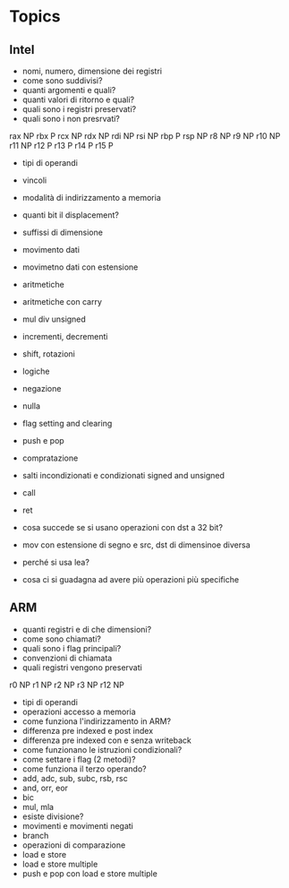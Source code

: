 # Topics 

## Intel

- nomi, numero, dimensione dei registri
- come sono suddivisi?
- quanti argomenti e quali?
- quanti valori di ritorno e quali?
- quali sono i registri preservati?
- quali sono i non presrvati?

rax NP
rbx P
rcx NP
rdx NP
rdi NP
rsi NP
rbp P
rsp NP
r8 NP
r9 NP
r10 NP
r11 NP
r12 P
r13 P
r14 P
r15 P

- tipi di operandi
- vincoli
- modalità di indirizzamento a memoria
- quanti bit il displacement?
- suffissi di dimensione

- movimento dati 
- movimetno dati con estensione 
- aritmetiche
- aritmetiche con carry
- mul div unsigned
- incrementi, decrementi
- shift, rotazioni
- logiche
- negazione
- nulla
- flag setting and clearing
- push e pop
- compratazione
- salti incondizionati e condizionati signed and unsigned
- call
- ret
- cosa succede se si usano operazioni con dst a 32 bit?
- mov con estensione di segno e src, dst di dimensinoe diversa
- perché si usa lea?
- cosa ci si guadagna ad avere più operazioni più specifiche

## ARM

- quanti registri e di che dimensioni?
- come sono chiamati?
- quali sono i flag principali?
- convenzioni di chiamata
- quali registri vengono preservati 

r0 NP
r1 NP
r2 NP
r3 NP
r12 NP

- tipi di operandi
- operazioni accesso a memoria
- come funziona l'indirizzamento in ARM?
- differenza pre indexed e post index 
- differenza pre indexed con e senza writeback
- come funzionano le istruzioni condizionali?
- come settare i flag (2 metodi)?
- come funziona il terzo operando?
- add, adc, sub, subc, rsb, rsc
- and, orr, eor 
- bic
- mul, mla
- esiste divisione?
- movimenti e movimenti negati
- branch
- operazioni di comparazione
- load e store 
- load e store multiple
- push e pop con load e store multiple

